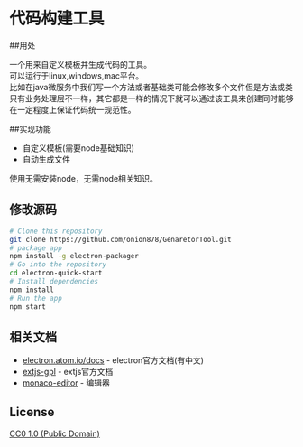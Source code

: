 # 代码构建工具

##用处

一个用来自定义模板并生成代码的工具。<br>
可以运行于linux,windows,mac平台。<br>
比如在java微服务中我们写一个方法或者基础类可能会修改多个文件但是方法或类只有业务处理层不一样，其它都是一样的情况下就可以通过该工具来创建同时能够在一定程度上保证代码统一规范性。<br>

##实现功能

- 自定义模板(需要node基础知识)
- 自动生成文件

使用无需安装node，无需node相关知识。
## 修改源码


```bash
# Clone this repository
git clone https://github.com/onion878/GenaretorTool.git
# package app
npm install -g electron-packager
# Go into the repository
cd electron-quick-start
# Install dependencies
npm install
# Run the app
npm start
```


## 相关文档

- [electron.atom.io/docs](http://electron.atom.io/docs) - electron官方文档(有中文)
- [extjs-gpl](https://docs.sencha.com/extjs/6.5.0/classic/Ext.html) - extjs官方文档
- [monaco-editor](https://microsoft.github.io/monaco-editor/) - 编辑器

## License

[CC0 1.0 (Public Domain)](LICENSE.md)

